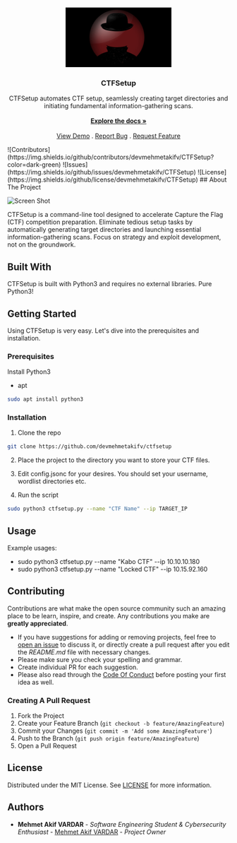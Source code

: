 <br/>
<p align="center">
  <a href="https://github.com/devmehmetakifv/CTFSetup">
    <img src="ctfsetup.png" alt="Logo" width="240" height="135">
  </a>

  <h3 align="center">CTFSetup</h3>

  <p align="center">
    CTFSetup automates CTF setup, seamlessly creating target directories and initiating fundamental information-gathering scans.
    <br/>
    <br/>
    <a href="https://github.com/devmehmetakifv/CTFSetup"><strong>Explore the docs »</strong></a>
    <br/>
    <br/>
    <a href="https://github.com/devmehmetakifv/CTFSetup">View Demo</a>
    .
    <a href="https://github.com/devmehmetakifv/CTFSetup/issues">Report Bug</a>
    .
    <a href="https://github.com/devmehmetakifv/CTFSetup/issues">Request Feature</a>
  </p>
</p>
![Contributors](https://img.shields.io/github/contributors/devmehmetakifv/CTFSetup?color=dark-green) ![Issues](https://img.shields.io/github/issues/devmehmetakifv/CTFSetup) ![License](https://img.shields.io/github/license/devmehmetakifv/CTFSetup)
## About The Project

![Screen Shot](https://imgur.com/a/ZkjJlLJ)

CTFSetup is a command-line tool designed to accelerate Capture the Flag (CTF) competition preparation. Eliminate tedious setup tasks by automatically generating target directories and launching essential information-gathering scans. Focus on strategy and exploit development, not on the groundwork.

## Built With

CTFSetup is built with Python3 and requires no external libraries. Pure Python3!

## Getting Started

Using CTFSetup is very easy. Let's dive into the prerequisites and installation.

### Prerequisites

Install Python3

* apt

```sh
sudo apt install python3
```

### Installation

1. Clone the repo

```sh
git clone https://github.com/devmehmetakifv/ctfsetup
```

2. Place the project to the directory you want to store your CTF files.

3. Edit config.jsonc for your desires. You should set your username, wordlist directories etc.

4. Run the script
```sh
sudo python3 ctfsetup.py --name "CTF Name" --ip TARGET_IP
```

## Usage

Example usages:
* sudo python3 ctfsetup.py --name "Kabo CTF" --ip 10.10.10.180
* sudo python3 ctfsetup.py --name "Locked CTF" --ip 10.15.92.160

## Contributing

Contributions are what make the open source community such an amazing place to be learn, inspire, and create. Any contributions you make are **greatly appreciated**.
* If you have suggestions for adding or removing projects, feel free to [open an issue](https://github.com/devmehmetakifv/CTFSetup/issues/new) to discuss it, or directly create a pull request after you edit the *README.md* file with necessary changes.
* Please make sure you check your spelling and grammar.
* Create individual PR for each suggestion.
* Please also read through the [Code Of Conduct](https://github.com/devmehmetakifv/CTFSetup/blob/main/CODE_OF_CONDUCT.md) before posting your first idea as well.

### Creating A Pull Request

1. Fork the Project
2. Create your Feature Branch (`git checkout -b feature/AmazingFeature`)
3. Commit your Changes (`git commit -m 'Add some AmazingFeature'`)
4. Push to the Branch (`git push origin feature/AmazingFeature`)
5. Open a Pull Request

## License

Distributed under the MIT License. See [LICENSE](https://github.com/devmehmetakifv/CTFSetup/blob/main/LICENSE.md) for more information.

## Authors

* **Mehmet Akif VARDAR** - *Software Engineering Student & Cybersecurity Enthusiast* - [Mehmet Akif VARDAR](https://github.com/devmehmetakifv/) - *Project Owner*
